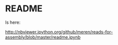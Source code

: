 README
======

Is here:

http://nbviewer.ipython.org/github/meren/reads-for-assembly/blob/master/readme.ipynb
